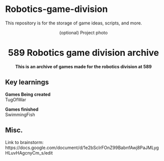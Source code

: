 # Robotics-game-division
This repository is for the storage of game ideas, scripts, and more.
<div align="center">(optional) Project photo</div>
<h1 align="center">589 Robotics game division archive</h1>
<p align="center"><strong>This is an archive of games made for the robotics division at 589</strong>
<br/>

<h2>Key learnings</h2>
<strong>Games Being created</strong><br/>
      TugOfWar

<strong>Games finished</strong><br/>
      SwimmingFish
<h2>Misc.</h2>
Link to brainstorm: https://docs.google.com/document/d/1e2bScIrFOnZ99BabnfAwj8PaJMLygHLuvHAgcnyCm_s/edit
